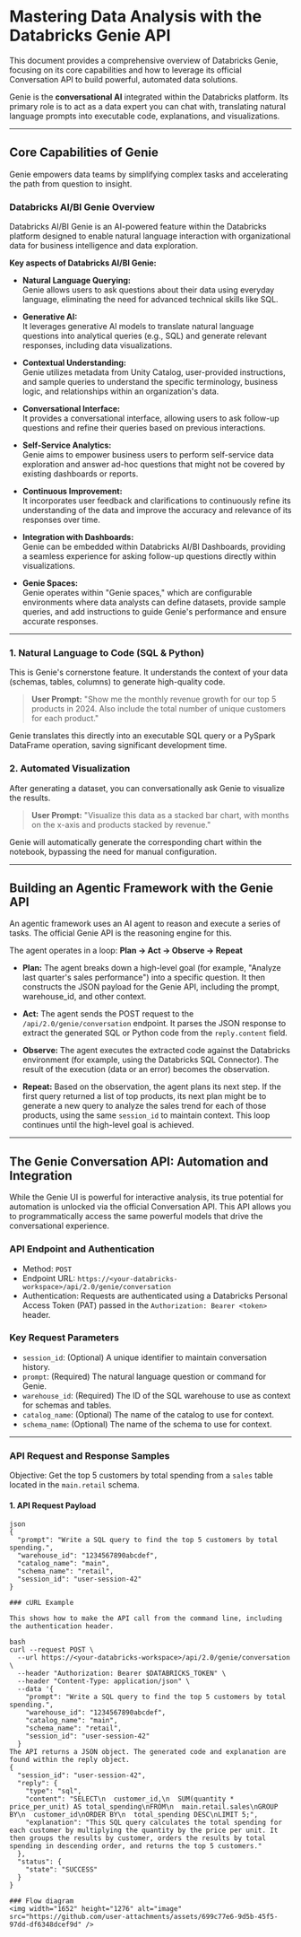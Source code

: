 # Mastering Data Analysis with the Databricks Genie API

This document provides a comprehensive overview of Databricks Genie, focusing on its core capabilities and how to leverage its official Conversation API to build powerful, automated data solutions.

Genie is the **conversational AI** integrated within the Databricks platform. Its primary role is to act as a data expert you can chat with, translating natural language prompts into executable code, explanations, and visualizations.

---

## Core Capabilities of Genie

Genie empowers data teams by simplifying complex tasks and accelerating the path from question to insight.

### Databricks AI/BI Genie Overview

Databricks AI/BI Genie is an AI-powered feature within the Databricks platform designed to enable natural language interaction with organizational data for business intelligence and data exploration.  

**Key aspects of Databricks AI/BI Genie:**

- **Natural Language Querying:**  
  Genie allows users to ask questions about their data using everyday language, eliminating the need for advanced technical skills like SQL.

- **Generative AI:**  
  It leverages generative AI models to translate natural language questions into analytical queries (e.g., SQL) and generate relevant responses, including data visualizations.

- **Contextual Understanding:**  
  Genie utilizes metadata from Unity Catalog, user-provided instructions, and sample queries to understand the specific terminology, business logic, and relationships within an organization's data.

- **Conversational Interface:**  
  It provides a conversational interface, allowing users to ask follow-up questions and refine their queries based on previous interactions.

- **Self-Service Analytics:**  
  Genie aims to empower business users to perform self-service data exploration and answer ad-hoc questions that might not be covered by existing dashboards or reports.

- **Continuous Improvement:**  
  It incorporates user feedback and clarifications to continuously refine its understanding of the data and improve the accuracy and relevance of its responses over time.

- **Integration with Dashboards:**  
  Genie can be embedded within Databricks AI/BI Dashboards, providing a seamless experience for asking follow-up questions directly within visualizations.

- **Genie Spaces:**  
  Genie operates within "Genie spaces," which are configurable environments where data analysts can define datasets, provide sample queries, and add instructions to guide Genie's performance and ensure accurate responses.

---

### 1. Natural Language to Code (SQL & Python)

This is Genie's cornerstone feature. It understands the context of your data (schemas, tables, columns) to generate high-quality code.

> **User Prompt:** "Show me the monthly revenue growth for our top 5 products in 2024. Also include the total number of unique customers for each product."

Genie translates this directly into an executable SQL query or a PySpark DataFrame operation, saving significant development time.

### 2. Automated Visualization

After generating a dataset, you can conversationally ask Genie to visualize the results.

> **User Prompt:** "Visualize this data as a stacked bar chart, with months on the x-axis and products stacked by revenue."

Genie will automatically generate the corresponding chart within the notebook, bypassing the need for manual configuration.

---

## Building an Agentic Framework with the Genie API

An agentic framework uses an AI agent to reason and execute a series of tasks. The official Genie API is the reasoning engine for this.

The agent operates in a loop: **Plan -> Act -> Observe -> Repeat**

- **Plan:** The agent breaks down a high-level goal (for example, "Analyze last quarter's sales performance") into a specific question. It then constructs the JSON payload for the Genie API, including the prompt, warehouse_id, and other context.  

- **Act:** The agent sends the POST request to the `/api/2.0/genie/conversation` endpoint. It parses the JSON response to extract the generated SQL or Python code from the `reply.content` field.  

- **Observe:** The agent executes the extracted code against the Databricks environment (for example, using the Databricks SQL Connector). The result of the execution (data or an error) becomes the observation.  

- **Repeat:** Based on the observation, the agent plans its next step. If the first query returned a list of top products, its next plan might be to generate a new query to analyze the sales trend for each of those products, using the same `session_id` to maintain context. This loop continues until the high-level goal is achieved.

---

## The Genie Conversation API: Automation and Integration

While the Genie UI is powerful for interactive analysis, its true potential for automation is unlocked via the official Conversation API. This API allows you to programmatically access the same powerful models that drive the conversational experience.

### API Endpoint and Authentication

- Method: `POST`
- Endpoint URL: `https://<your-databricks-workspace>/api/2.0/genie/conversation`
- Authentication: Requests are authenticated using a Databricks Personal Access Token (PAT) passed in the `Authorization: Bearer <token>` header.

### Key Request Parameters

- `session_id`: (Optional) A unique identifier to maintain conversation history.
- `prompt`: (Required) The natural language question or command for Genie.
- `warehouse_id`: (Required) The ID of the SQL warehouse to use as context for schemas and tables.
- `catalog_name`: (Optional) The name of the catalog to use for context.
- `schema_name`: (Optional) The name of the schema to use for context.

---

### API Request and Response Samples

Objective: Get the top 5 customers by total spending from a `sales` table located in the `main.retail` schema.

#### 1. API Request Payload
```
json
{
  "prompt": "Write a SQL query to find the top 5 customers by total spending.",
  "warehouse_id": "1234567890abcdef",
  "catalog_name": "main",
  "schema_name": "retail",
  "session_id": "user-session-42"
}

### cURL Example

This shows how to make the API call from the command line, including the authentication header.

bash
curl --request POST \
  --url https://<your-databricks-workspace>/api/2.0/genie/conversation \
  --header "Authorization: Bearer $DATABRICKS_TOKEN" \
  --header "Content-Type: application/json" \
  --data '{
    "prompt": "Write a SQL query to find the top 5 customers by total spending.",
    "warehouse_id": "1234567890abcdef",
    "catalog_name": "main",
    "schema_name": "retail",
    "session_id": "user-session-42"
  }
The API returns a JSON object. The generated code and explanation are found within the reply object.
{
  "session_id": "user-session-42",
  "reply": {
    "type": "sql",
    "content": "SELECT\n  customer_id,\n  SUM(quantity * price_per_unit) AS total_spending\nFROM\n  main.retail.sales\nGROUP BY\n  customer_id\nORDER BY\n  total_spending DESC\nLIMIT 5;",
    "explanation": "This SQL query calculates the total spending for each customer by multiplying the quantity by the price per unit. It then groups the results by customer, orders the results by total spending in descending order, and returns the top 5 customers."
  },
  "status": {
    "state": "SUCCESS"
  }
}

### Flow diagram
<img width="1652" height="1276" alt="image" src="https://github.com/user-attachments/assets/699c77e6-9d5b-45f5-97dd-df6348dcef9d" />



